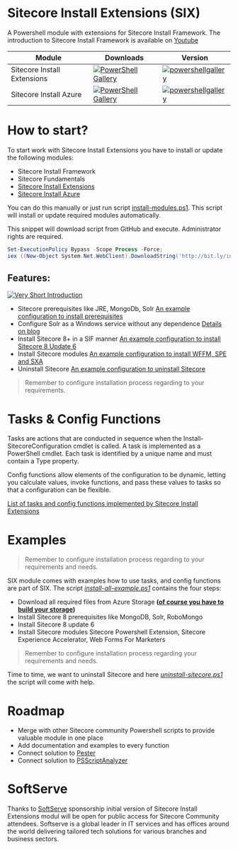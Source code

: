 # Sitecore Install Extensions (SIX) 
A Powershell module with extensions for Sitecore Install Framework. The introduction to Sitecore Install Framework is available on [Youtube](https://youtu.be/syslVshavOw)

| Module | Downloads |  Version |
|---|---|---|
| Sitecore Install Extensions | [![PowerShell Gallery](https://img.shields.io/powershellgallery/dt/sitecoreinstallextensions.svg?style=flat-square)](https://www.powershellgallery.com/packages/sitecoreinstallextensions)| [![powershellgallery](https://img.shields.io/powershellgallery/v/sitecoreinstallextensions.svg?style=flat-square)](https://www.powershellgallery.com/packages/sitecoreinstallextensions) |
| Sitecore Install Azure | [![PowerShell Gallery](https://img.shields.io/powershellgallery/dt/sitecoreinstallazure.svg?style=flat-square)](https://www.powershellgallery.com/packages/sitecoreinstallazure) | [![powershellgallery](https://img.shields.io/powershellgallery/v/sitecoreinstallazure.svg?style=flat-square)](https://www.powershellgallery.com/packages/sitecoreinstallazure) |


# How to start?
To start work with Sitecore Install Extensions you have to install or update the following modules:
* Sitecore Install Framework
* Sitecore Fundamentals
* [Sitecore Install Extensions](https://www.powershellgallery.com/packages/sitecoreinstallextensions)
* [Sitecore Install Azure](https://www.powershellgallery.com/packages/SitecoreInstallAzure)

You can do this manually or just run script [install-modules.ps1](install-modules.ps1). This script will install or update required modules automatically.

This snippet will download script from GitHub and execute. Administrator rights are required.
```PowerShell
Set-ExecutionPolicy Bypass -Scope Process -Force;
iex ((New-Object System.Net.WebClient).DownloadString('http://bit.ly/installmodules'))
```

## Features:

[![Very Short Introduction](http://img.youtube.com/vi/-u2BGO6yM-w/0.jpg)](https://youtu.be/-u2BGO6yM-w)


* Sitecore prerequisites like JRE, MongoDb, Solr [An example configuration to install prerequisites](Configuration/sitecore-prerequisites.json)
* Configure Solr as a Windows service without any dependence [Details on blog](http://lets-share.senktas.net/2017/11/solr-as-a-service.html)
* Install Sitecore 8+ in a SIF manner [An example configuration to install Sitecore 8 Update 6](Configuration/sitecore8-xp0.json)
* Install Sitecore modules [An example configuration to install WFFM, SPE and SXA](Configuration/sitecore-packages.json)
* Uninstall Sitecore [An example configuration to uninstall Sitecore](Configuration/remove-sitecore8-xp0.json)

> Remember to configure installation process regarding to your requirements.




# Tasks & Config Functions

Tasks are actions that are conducted in sequence when the Install-SitecoreConfiguration cmdlet
is called. A task is implemented as a PowerShell cmdlet.
Each task is identified by a unique name and must contain a Type property. 

Config functions allow elements of the configuration to be dynamic, letting you calculate values, invoke
functions, and pass these values to tasks so that a configuration can be flexible.

[List of tasks and config functions implemented by Sitecore Install Extensions](https://github.com/SoftServeInc/SitecoreInstallExtensions/blob/master/Documentation/readme.md)

# Examples

> Remember to configure installation process regarding to your requirements and needs.

SIX module comes with examples how to use tasks, and config functions are part of SIX.
The script *[install-all-example.ps1](install-all-example.ps1)* contains the four steps:
* Download all required files from Azure Storage **([of course you have to build your storage](http://lets-share.senktas.net/2017/09/sitecore-on-azure-storagepreparation.html))**
* Install Sitecore 8 prerequisites like MongoDB, Solr, RoboMongo
* Install Sitecore 8 update 6
* Install Sitecore modules Sitecore Powershell Extension, Sitecore Experience Accelerator, Web Forms For Marketers

> Remember to configure installation process regarding your requirements and needs.

Time to time, we want to uninstall Sitecore and here *[uninstall-sitecore.ps1](uninstall-sitecore.ps1)* the script will come with help.

# Roadmap
* Merge with other Sitecore community Powershell scripts to provide valuable module in one place
* Add documentation and examples to every function
* Connect solution to [Pester](https://github.com/pester/Pester)
* Connect solution to [PSScriptAnalyzer](https://github.com/PowerShell/PSScriptAnalyzer)

# SoftServe
Thanks to [SoftServe](https://www.softserveinc.com/en-US/) sponsorship initial version of Sitecore Install Extensions modul will be open for public access for Sitecore Community attendees.
Softserve is a global leader in IT services and has offices around the world delivering tailored tech solutions for various branches and business sectors.


